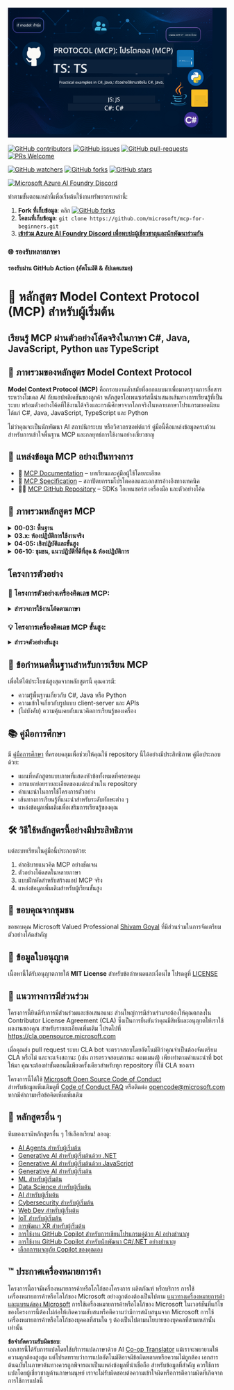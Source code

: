 <!--
CO_OP_TRANSLATOR_METADATA:
{
  "original_hash": "bc76969a3bb20c032d1d5e95a304a2e3",
  "translation_date": "2025-06-24T16:35:22+00:00",
  "source_file": "README.md",
  "language_code": "th"
}
-->
![MCP-for-beginners](../../translated_images/mcp-beginners.2ce2b317996369ff66c5b72e25eff9d4288ab2741fc70c0b4e523d1ae1e249fd.th.png) 

[![GitHub contributors](https://img.shields.io/github/contributors/microsoft/mcp-for-beginners.svg)](https://GitHub.com/microsoft/mcp-for-beginners/graphs/contributors)
[![GitHub issues](https://img.shields.io/github/issues/microsoft/mcp-for-beginners.svg)](https://GitHub.com/microsoft/mcp-for-beginners/issues)
[![GitHub pull-requests](https://img.shields.io/github/issues-pr/microsoft/mcp-for-beginners.svg)](https://GitHub.com/microsoft/mcp-for-beginners/pulls)
[![PRs Welcome](https://img.shields.io/badge/PRs-welcome-brightgreen.svg?style=flat-square)](http://makeapullrequest.com)

[![GitHub watchers](https://img.shields.io/github/watchers/microsoft/mcp-for-beginners.svg?style=social&label=Watch)](https://GitHub.com/microsoft/mcp-for-beginners/watchers)
[![GitHub forks](https://img.shields.io/github/forks/microsoft/mcp-for-beginners.svg?style=social&label=Fork)](https://GitHub.com/microsoft/mcp-for-beginners/fork)
[![GitHub stars](https://img.shields.io/github/stars/microsoft/mcp-for-beginners?style=social&label=Star)](https://GitHub.com/microsoft/mcp-for-beginners/stargazers)


[![Microsoft Azure AI Foundry Discord](https://dcbadge.vercel.app/api/server/ByRwuEEgH4)](https://discord.com/invite/ByRwuEEgH4)


ทำตามขั้นตอนเหล่านี้เพื่อเริ่มต้นใช้งานทรัพยากรเหล่านี้:
1. **Fork ที่เก็บข้อมูล**: คลิก [![GitHub forks](https://img.shields.io/github/forks/microsoft/mcp-for-beginners.svg?style=social&label=Fork)](https://GitHub.com/microsoft/mcp-for-beginners/fork)
2. **โคลนที่เก็บข้อมูล**:   `git clone https://github.com/microsoft/mcp-for-beginners.git`
3. [**เข้าร่วม Azure AI Foundry Discord เพื่อพบปะผู้เชี่ยวชาญและนักพัฒนาร่วมกัน**](https://discord.com/invite/ByRwuEEgH4)


### 🌐 รองรับหลายภาษา

#### รองรับผ่าน GitHub Action (อัตโนมัติ & อัปเดตเสมอ)

# 🚀 หลักสูตร Model Context Protocol (MCP) สำหรับผู้เริ่มต้น

## **เรียนรู้ MCP ผ่านตัวอย่างโค้ดจริงในภาษา C#, Java, JavaScript, Python และ TypeScript**

## 🧠 ภาพรวมของหลักสูตร Model Context Protocol

**Model Context Protocol (MCP)** คือกรอบงานล้ำสมัยที่ออกแบบมาเพื่อมาตรฐานการสื่อสารระหว่างโมเดล AI กับแอปพลิเคชันของลูกค้า หลักสูตรโอเพนซอร์สนี้นำเสนอเส้นทางการเรียนรู้ที่เป็นระบบ พร้อมตัวอย่างโค้ดที่ใช้งานได้จริงและกรณีศึกษาจากโลกจริงในหลายภาษาโปรแกรมยอดนิยม ได้แก่ C#, Java, JavaScript, TypeScript และ Python

ไม่ว่าคุณจะเป็นนักพัฒนา AI สถาปนิกระบบ หรือวิศวกรซอฟต์แวร์ คู่มือนี้คือแหล่งข้อมูลครบถ้วนสำหรับการเข้าใจพื้นฐาน MCP และกลยุทธ์การใช้งานอย่างเชี่ยวชาญ

## 🔗 แหล่งข้อมูล MCP อย่างเป็นทางการ

- 📘 [MCP Documentation](https://modelcontextprotocol.io/) – บทเรียนและคู่มือผู้ใช้โดยละเอียด  
- 📜 [MCP Specification](https://spec.modelcontextprotocol.io/) – สถาปัตยกรรมโปรโตคอลและเอกสารอ้างอิงทางเทคนิค  
- 🧑‍💻 [MCP GitHub Repository](https://github.com/modelcontextprotocol) – SDKs โอเพนซอร์ส เครื่องมือ และตัวอย่างโค้ด  

## 🧭 ภาพรวมหลักสูตร MCP

<details>
  <summary><strong>00-03: พื้นฐาน</strong></summary>

- **00. บทนำสู่ MCP**  
  ภาพรวมของ Model Context Protocol และความสำคัญในกระบวนการ AI [อ่านเพิ่มเติม](./00-Introduction/README.md)
- **01. อธิบายแนวคิดหลัก**  
  เจาะลึกแนวคิดหลักของ MCP [อ่านเพิ่มเติม](./01-CoreConcepts/README.md)
- **02. ความปลอดภัยใน MCP**  
  ภัยคุกคามและแนวปฏิบัติที่ดีที่สุดด้านความปลอดภัย [อ่านเพิ่มเติม](./02-Security/README.md)
- **03. เริ่มต้นกับ MCP**  
  การตั้งค่าสภาพแวดล้อม เซิร์ฟเวอร์/ไคลเอนต์พื้นฐาน การผนวกรวม [อ่านเพิ่มเติม](./03-GettingStarted/README.md)
</details>

<details>
  <summary><strong>03.x: ห้องปฏิบัติการใช้งานจริง</strong></summary>

- **3.1. เซิร์ฟเวอร์แรกของคุณ** – [คู่มือ](./03-GettingStarted/01-first-server/README.md)
- **3.2. ไคลเอนต์แรกของคุณ** – [คู่มือ](./03-GettingStarted/02-client/README.md)
- **3.3. ไคลเอนต์ที่ใช้ LLM** – [คู่มือ](./03-GettingStarted/03-llm-client/README.md)
- **3.4. ใช้งานเซิร์ฟเวอร์ผ่าน Visual Studio Code** – [คู่มือ](./03-GettingStarted/04-vscode/README.md)
- **3.5. สร้างเซิร์ฟเวอร์ด้วย SSE** – [คู่มือ](./03-GettingStarted/05-sse-server/README.md)
- **3.6. HTTP Streaming** – [คู่มือ](./03-GettingStarted/06-http-streaming/README.md)
- **3.7. ใช้ AI Toolkit** – [คู่มือ](./03-GettingStarted/07-aitk/README.md)
- **3.8. ทดสอบเซิร์ฟเวอร์ของคุณ** – [คู่มือ](./03-GettingStarted/08-testing/README.md)
- **3.9. นำเซิร์ฟเวอร์ขึ้นใช้งานจริง** – [คู่มือ](./03-GettingStarted/09-deployment/README.md)
</details>

<details>
  <summary><strong>04-05: เชิงปฏิบัติและขั้นสูง</strong></summary>

- **04. การใช้งานเชิงปฏิบัติ**  
  SDKs, การดีบัก, การทดสอบ, แม่แบบ prompt ที่ใช้ซ้ำได้ [อ่านเพิ่มเติม](./04-PracticalImplementation/README.md)
- **05. หัวข้อขั้นสูงใน MCP**  
  AI แบบมัลติโมดัล, การขยายระบบ, การใช้งานในองค์กร [อ่านเพิ่มเติม](./05-AdvancedTopics/README.md)
- **5.1. การผนวกรวม MCP กับ Azure** – [คู่มือ](./05-AdvancedTopics/mcp-integration/README.md)
- **5.2. มัลติโมดัล** – [คู่มือ](./05-AdvancedTopics/mcp-multi-modality/README.md)
- **5.3. ตัวอย่าง MCP OAuth2** – [คู่มือ](./05-AdvancedTopics/mcp-oauth2-demo/README.md)
- **5.4. Root Contexts** – [คู่มือ](./05-AdvancedTopics/mcp-root-contexts/README.md)
- **5.5. Routing** – [คู่มือ](./05-AdvancedTopics/mcp-routing/README.md)
- **5.6. Sampling** – [คู่มือ](./05-AdvancedTopics/mcp-sampling/README.md)
- **5.7. Scaling** – [คู่มือ](./05-AdvancedTopics/mcp-scaling/README.md)
- **5.8. Security** – [คู่มือ](./05-AdvancedTopics/mcp-security/README.md)
- **5.9. Web Search MCP** – [คู่มือ](./05-AdvancedTopics/web-search-mcp/README.md)
- **5.10. Realtime Streaming** – [คู่มือ](./05-AdvancedTopics/mcp-realtimestreaming/README.md)
- **5.11. Realtime Web Search** – [คู่มือ](./05-AdvancedTopics/mcp-realtimesearch/README.md)
</details>

<details>
  <summary><strong>06-10: ชุมชน, แนวปฏิบัติที่ดีที่สุด & ห้องปฏิบัติการ</strong></summary>

- **06. การมีส่วนร่วมของชุมชน** – [คู่มือ](./06-CommunityContributions/README.md)
- **07. ข้อมูลเชิงลึกจากการนำไปใช้ตั้งแต่ต้น** – [คู่มือ](./07-LessonsFromEarlyAdoption/README.md)
- **08. แนวทางปฏิบัติที่ดีที่สุดสำหรับ MCP** – [คู่มือ](./08-BestPractices/README.md)
- **09. กรณีศึกษา MCP** – [คู่มือ](./09-CaseStudy/README.md)
- **10. การปรับปรุงกระบวนการทำงาน AI: การสร้าง MCP Server ด้วย AI Toolkit** – [Hands On Lab](./10-StreamliningAIWorkflowsBuildingAnMCPServerWithAIToolkit/README.md)
</details>

## โครงการตัวอย่าง

### 🧮 โครงการตัวอย่างเครื่องคิดเลข MCP:
<details>
  <summary><strong>สำรวจการใช้งานโค้ดตามภาษา</strong></summary>

  - [ตัวอย่าง MCP Server ด้วย C#](./03-GettingStarted/samples/csharp/README.md)
  - [เครื่องคิดเลข MCP ด้วย Java](./03-GettingStarted/samples/java/calculator/README.md)
  - [ตัวอย่าง MCP ด้วย JavaScript](./03-GettingStarted/samples/javascript/README.md)
  - [MCP Server ด้วย Python](../../03-GettingStarted/samples/python/mcp_calculator_server.py)
  - [ตัวอย่าง MCP ด้วย TypeScript](./03-GettingStarted/samples/typescript/README.md)

</details>

### 💡 โครงการเครื่องคิดเลข MCP ขั้นสูง:
<details>
  <summary><strong>สำรวจตัวอย่างขั้นสูง</strong></summary>

  - [ตัวอย่างขั้นสูงด้วย C#](./04-PracticalImplementation/samples/csharp/README.md)
  - [ตัวอย่างแอป Container ด้วย Java](./04-PracticalImplementation/samples/java/containerapp/README.md)
  - [ตัวอย่างขั้นสูงด้วย JavaScript](./04-PracticalImplementation/samples/javascript/README.md)
  - [การใช้งานซับซ้อนด้วย Python](../../04-PracticalImplementation/samples/python/mcp_sample.py)
  - [ตัวอย่าง Container ด้วย TypeScript](./04-PracticalImplementation/samples/typescript/README.md)

</details>


## 🎯 ข้อกำหนดพื้นฐานสำหรับการเรียน MCP

เพื่อให้ได้ประโยชน์สูงสุดจากหลักสูตรนี้ คุณควรมี:

- ความรู้พื้นฐานเกี่ยวกับ C#, Java หรือ Python
- ความเข้าใจเกี่ยวกับรูปแบบ client-server และ APIs
- (ไม่บังคับ) ความคุ้นเคยกับแนวคิดการเรียนรู้ของเครื่อง

## 📚 คู่มือการศึกษา

มี [คู่มือการศึกษา](./study_guide.md) ที่ครอบคลุมเพื่อช่วยให้คุณใช้ repository นี้ได้อย่างมีประสิทธิภาพ คู่มือประกอบด้วย:

- แผนที่หลักสูตรแบบภาพที่แสดงหัวข้อทั้งหมดที่ครอบคลุม
- การแยกย่อยรายละเอียดของแต่ละส่วนใน repository
- คำแนะนำในการใช้โครงการตัวอย่าง
- เส้นทางการเรียนรู้ที่แนะนำสำหรับระดับทักษะต่าง ๆ
- แหล่งข้อมูลเพิ่มเติมเพื่อเสริมการเรียนรู้ของคุณ

## 🛠️ วิธีใช้หลักสูตรนี้อย่างมีประสิทธิภาพ

แต่ละบทเรียนในคู่มือนี้ประกอบด้วย:

1. คำอธิบายแนวคิด MCP อย่างชัดเจน  
2. ตัวอย่างโค้ดสดในหลายภาษา  
3. แบบฝึกหัดสำหรับสร้างแอป MCP จริง  
4. แหล่งข้อมูลเพิ่มเติมสำหรับผู้เรียนขั้นสูง


## 🌟 ขอบคุณจากชุมชน

ขอขอบคุณ Microsoft Valued Professional [Shivam Goyal](https://www.linkedin.com/in/shivam2003/) ที่มีส่วนร่วมในการจัดเตรียมตัวอย่างโค้ดสำคัญ

## 📜 ข้อมูลใบอนุญาต

เนื้อหานี้ได้รับอนุญาตภายใต้ **MIT License** สำหรับข้อกำหนดและเงื่อนไข โปรดดูที่ [LICENSE](../../LICENSE)

## 🤝 แนวทางการมีส่วนร่วม

โครงการนี้ยินดีรับการมีส่วนร่วมและข้อเสนอแนะ ส่วนใหญ่การมีส่วนร่วมจะต้องให้คุณตกลงใน
Contributor License Agreement (CLA) ซึ่งเป็นการยืนยันว่าคุณมีสิทธิ์และอนุญาตให้เราใช้ผลงานของคุณ สำหรับรายละเอียดเพิ่มเติม โปรดไปที่ <https://cla.opensource.microsoft.com>

เมื่อคุณส่ง pull request ระบบ CLA bot จะตรวจสอบโดยอัตโนมัติว่าคุณจำเป็นต้องจัดเตรียม CLA หรือไม่ และจะแจ้งสถานะ (เช่น การตรวจสอบสถานะ คอมเมนต์) เพียงทำตามคำแนะนำที่ bot ให้มา คุณจะต้องทำขั้นตอนนี้เพียงครั้งเดียวสำหรับทุก repository ที่ใช้ CLA ของเรา

โครงการนี้ได้ใช้ [Microsoft Open Source Code of Conduct](https://opensource.microsoft.com/codeofconduct/)  
สำหรับข้อมูลเพิ่มเติมดูที่ [Code of Conduct FAQ](https://opensource.microsoft.com/codeofconduct/faq/) หรือติดต่อ [opencode@microsoft.com](mailto:opencode@microsoft.com) หากมีคำถามหรือข้อคิดเห็นเพิ่มเติม

## 🎒 หลักสูตรอื่น ๆ
ทีมของเรามีหลักสูตรอื่น ๆ ให้เลือกเรียน! ลองดู:

- [AI Agents สำหรับผู้เริ่มต้น](https://github.com/microsoft/ai-agents-for-beginners?WT.mc_id=academic-105485-koreyst)
- [Generative AI สำหรับผู้เริ่มต้นด้วย .NET](https://github.com/microsoft/Generative-AI-for-beginners-dotnet?WT.mc_id=academic-105485-koreyst)
- [Generative AI สำหรับผู้เริ่มต้นด้วย JavaScript](https://github.com/microsoft/generative-ai-with-javascript?WT.mc_id=academic-105485-koreyst)
- [Generative AI สำหรับผู้เริ่มต้น](https://github.com/microsoft/generative-ai-for-beginners?WT.mc_id=academic-105485-koreyst)
- [ML สำหรับผู้เริ่มต้น](https://aka.ms/ml-beginners?WT.mc_id=academic-105485-koreyst)
- [Data Science สำหรับผู้เริ่มต้น](https://aka.ms/datascience-beginners?WT.mc_id=academic-105485-koreyst)
- [AI สำหรับผู้เริ่มต้น](https://aka.ms/ai-beginners?WT.mc_id=academic-105485-koreyst)
- [Cybersecurity สำหรับผู้เริ่มต้น](https://github.com/microsoft/Security-101??WT.mc_id=academic-96948-sayoung)
- [Web Dev สำหรับผู้เริ่มต้น](https://aka.ms/webdev-beginners?WT.mc_id=academic-105485-koreyst)
- [IoT สำหรับผู้เริ่มต้น](https://aka.ms/iot-beginners?WT.mc_id=academic-105485-koreyst)
- [การพัฒนา XR สำหรับผู้เริ่มต้น](https://github.com/microsoft/xr-development-for-beginners?WT.mc_id=academic-105485-koreyst)
- [การใช้งาน GitHub Copilot สำหรับการเขียนโปรแกรมคู่ด้วย AI อย่างชำนาญ](https://aka.ms/GitHubCopilotAI?WT.mc_id=academic-105485-koreyst)
- [การใช้งาน GitHub Copilot สำหรับนักพัฒนา C#/.NET อย่างชำนาญ](https://github.com/microsoft/mastering-github-copilot-for-dotnet-csharp-developers?WT.mc_id=academic-105485-koreyst)
- [เลือกการผจญภัย Copilot ของคุณเอง](https://github.com/microsoft/CopilotAdventures?WT.mc_id=academic-105485-koreyst)


## ™️ ประกาศเครื่องหมายการค้า

โครงการนี้อาจมีเครื่องหมายการค้าหรือโลโก้ของโครงการ ผลิตภัณฑ์ หรือบริการ การใช้เครื่องหมายการค้าหรือโลโก้ของ Microsoft อย่างถูกต้องต้องเป็นไปตาม
[แนวทางเครื่องหมายการค้าและแบรนด์ของ Microsoft](https://www.microsoft.com/legal/intellectualproperty/trademarks/usage/general)
การใช้เครื่องหมายการค้าหรือโลโก้ของ Microsoft ในเวอร์ชันที่แก้ไขของโครงการนี้ต้องไม่ก่อให้เกิดความสับสนหรือตีความว่ามีการสนับสนุนจาก Microsoft
การใช้เครื่องหมายการค้าหรือโลโก้ของบุคคลที่สามใด ๆ ต้องเป็นไปตามนโยบายของบุคคลที่สามเหล่านั้นเท่านั้น

**ข้อจำกัดความรับผิดชอบ**:  
เอกสารนี้ได้รับการแปลโดยใช้บริการแปลภาษาด้วย AI [Co-op Translator](https://github.com/Azure/co-op-translator) แม้เราจะพยายามให้ความถูกต้องสูงสุด แต่โปรดทราบว่าการแปลอัตโนมัติอาจมีข้อผิดพลาดหรือความไม่ถูกต้อง เอกสารต้นฉบับในภาษาต้นทางควรถูกพิจารณาเป็นแหล่งข้อมูลที่น่าเชื่อถือ สำหรับข้อมูลที่สำคัญ ควรใช้การแปลโดยผู้เชี่ยวชาญด้านภาษามนุษย์ เราจะไม่รับผิดชอบต่อความเข้าใจผิดหรือการตีความผิดที่เกิดจากการใช้การแปลนี้